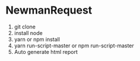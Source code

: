 # NewmanRequest
1. git clone
2. install node
3. yarn or npm install
4. yarn run-script-master or npm run-script-master
5. Auto generate html report
